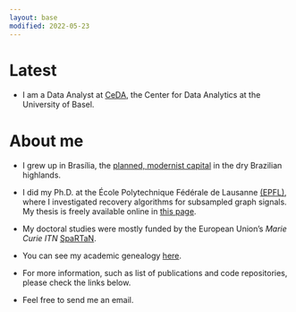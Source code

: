 ```yaml
---
layout: base
modified: 2022-05-23
---
```


# Latest

- I am a Data Analyst at [CeDA](https://ceda.unibas.ch/), the Center for Data Analytics at the University of Basel.

# About me

- I grew up in Brasília, the [planned, modernist capital][brasilia] in the dry Brazilian highlands.

- I did my Ph.D. at the École Polytechnique Fédérale de Lausanne [(EPFL)][epfl], where I investigated recovery algorithms for subsampled graph signals. My thesis is freely available online in [this page](http://dx.doi.org/10.5075/epfl-thesis-7219).

- My doctoral studies were mostly funded by the European Union’s *Marie Curie ITN* [SpaRTaN][spartan].

- You can see my academic genealogy <a href="{{ site.baseurl }}/downloads/academic genealogy rodrigo c g pena.pdf">here</a>.

- For more information, such as list of publications and code repositories, please check the links below.

- Feel free to send me an email.

<!-- Links -->

[spartan]: http://www.spartan-itn.eu/#0
[brasilia]: https://en.wikipedia.org/wiki/Bras%C3%ADlia
[epfl]: https://www.epfl.ch/en/
